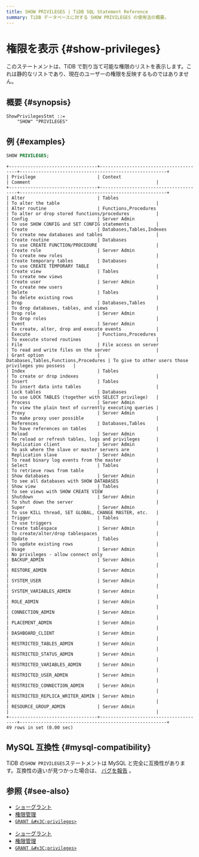 ```yaml
---
title: SHOW PRIVILEGES | TiDB SQL Statement Reference
summary: TiDB データベースに対する SHOW PRIVILEGES の使用法の概要。
---
```


# 権限を表示 {#show-privileges}

このステートメントは、TiDB で割り当て可能な権限のリストを表示します。これは静的なリストであり、現在のユーザーの権限を反映するものではありません。

## 概要 {#synopsis}

```ebnf+diagram
ShowPrivilegesStmt ::=
    "SHOW" "PRIVILEGES"
```

## 例 {#examples}

```sql
SHOW PRIVILEGES;
```

    +---------------------------------+---------------------------------------+-------------------------------------------------------+
    | Privilege                       | Context                               | Comment                                               |
    +---------------------------------+---------------------------------------+-------------------------------------------------------+
    | Alter                           | Tables                                | To alter the table                                    |
    | Alter routine                   | Functions,Procedures                  | To alter or drop stored functions/procedures          |
    | Config                          | Server Admin                          | To use SHOW CONFIG and SET CONFIG statements          |
    | Create                          | Databases,Tables,Indexes              | To create new databases and tables                    |
    | Create routine                  | Databases                             | To use CREATE FUNCTION/PROCEDURE                      |
    | Create role                     | Server Admin                          | To create new roles                                   |
    | Create temporary tables         | Databases                             | To use CREATE TEMPORARY TABLE                         |
    | Create view                     | Tables                                | To create new views                                   |
    | Create user                     | Server Admin                          | To create new users                                   |
    | Delete                          | Tables                                | To delete existing rows                               |
    | Drop                            | Databases,Tables                      | To drop databases, tables, and views                  |
    | Drop role                       | Server Admin                          | To drop roles                                         |
    | Event                           | Server Admin                          | To create, alter, drop and execute events             |
    | Execute                         | Functions,Procedures                  | To execute stored routines                            |
    | File                            | File access on server                 | To read and write files on the server                 |
    | Grant option                    | Databases,Tables,Functions,Procedures | To give to other users those privileges you possess   |
    | Index                           | Tables                                | To create or drop indexes                             |
    | Insert                          | Tables                                | To insert data into tables                            |
    | Lock tables                     | Databases                             | To use LOCK TABLES (together with SELECT privilege)   |
    | Process                         | Server Admin                          | To view the plain text of currently executing queries |
    | Proxy                           | Server Admin                          | To make proxy user possible                           |
    | References                      | Databases,Tables                      | To have references on tables                          |
    | Reload                          | Server Admin                          | To reload or refresh tables, logs and privileges      |
    | Replication client              | Server Admin                          | To ask where the slave or master servers are          |
    | Replication slave               | Server Admin                          | To read binary log events from the master             |
    | Select                          | Tables                                | To retrieve rows from table                           |
    | Show databases                  | Server Admin                          | To see all databases with SHOW DATABASES              |
    | Show view                       | Tables                                | To see views with SHOW CREATE VIEW                    |
    | Shutdown                        | Server Admin                          | To shut down the server                               |
    | Super                           | Server Admin                          | To use KILL thread, SET GLOBAL, CHANGE MASTER, etc.   |
    | Trigger                         | Tables                                | To use triggers                                       |
    | Create tablespace               | Server Admin                          | To create/alter/drop tablespaces                      |
    | Update                          | Tables                                | To update existing rows                               |
    | Usage                           | Server Admin                          | No privileges - allow connect only                    |
    | BACKUP_ADMIN                    | Server Admin                          |                                                       |
    | RESTORE_ADMIN                   | Server Admin                          |                                                       |
    | SYSTEM_USER                     | Server Admin                          |                                                       |
    | SYSTEM_VARIABLES_ADMIN          | Server Admin                          |                                                       |
    | ROLE_ADMIN                      | Server Admin                          |                                                       |
    | CONNECTION_ADMIN                | Server Admin                          |                                                       |
    | PLACEMENT_ADMIN                 | Server Admin                          |                                                       |
    | DASHBOARD_CLIENT                | Server Admin                          |                                                       |
    | RESTRICTED_TABLES_ADMIN         | Server Admin                          |                                                       |
    | RESTRICTED_STATUS_ADMIN         | Server Admin                          |                                                       |
    | RESTRICTED_VARIABLES_ADMIN      | Server Admin                          |                                                       |
    | RESTRICTED_USER_ADMIN           | Server Admin                          |                                                       |
    | RESTRICTED_CONNECTION_ADMIN     | Server Admin                          |                                                       |
    | RESTRICTED_REPLICA_WRITER_ADMIN | Server Admin                          |                                                       |
    | RESOURCE_GROUP_ADMIN            | Server Admin                          |                                                       |
    +---------------------------------+---------------------------------------+-------------------------------------------------------+
    49 rows in set (0.00 sec)

## MySQL 互換性 {#mysql-compatibility}

TiDB の`SHOW PRIVILEGES`ステートメントは MySQL と完全に互換性があります。互換性の違いが見つかった場合は、 [バグを報告](https://docs.pingcap.com/tidb/stable/support) 。

## 参照 {#see-also}

<CustomContent platform="tidb">

-   [ショーグラント](/sql-statements/sql-statement-show-grants.md)
-   [権限管理](/privilege-management.md)
-   [`GRANT &#x3C;privileges>`](/sql-statements/sql-statement-grant-privileges.md)

</CustomContent>

<CustomContent platform="tidb-cloud">

-   [ショーグラント](/sql-statements/sql-statement-show-grants.md)
-   [権限管理](https://docs.pingcap.com/tidb/stable/privilege-management)
-   [`GRANT &#x3C;privileges>`](/sql-statements/sql-statement-grant-privileges.md)

</CustomContent>
